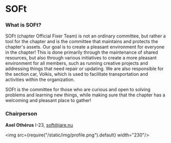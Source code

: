 # SOFt

### What is SOFt?

SOFt (chapter Official Fixer Team) is not an ordinary committee, but rather a tool for the chapter and is the committee that maintains and protects the chapter's assets. Our goal is to create a pleasant environment for everyone in the chapter! This is done primarily through the maintenance of shared resources, but also through various initiatives to create a more pleasant environment for all members, such as running creative projects and addressing things that need repair or updating. We are also responsible for the section car, Volkis, which is used to facilitate transportation and activities within the organization.

SOFt is the committee for those who are curious and open to solving problems and learning new things, while making sure that the chapter has a welcoming and pleasant place to gather!

### Chairperson

__Axel Othérus__ I-23, soft@iare.nu

<img src={require("/static/img/profile.png").default} width="230"/>

